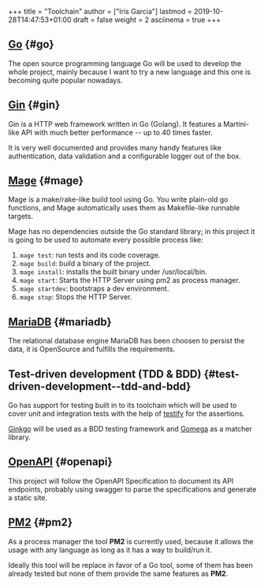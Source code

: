 +++
title = "Toolchain"
author = ["Iris Garcia"]
lastmod = 2019-10-28T14:47:53+01:00
draft = false
weight = 2
asciinema = true
+++

## [Go](https://golang.org/) {#go}

The open source programming language Go will be used to develop the
whole project, mainly because I want to try a new language and this
one is becoming quite popular nowadays.


## [Gin](https://github.com/gin-gonic/gin) {#gin}

Gin is a HTTP web framework written in Go (Golang). It features a
Martini-like API with much better performance -- up to 40 times
faster.

It is very well documented and provides many handy features like
authentication, data validation and a configurable logger out of the
box.


## [Mage](https://magefile.org/) {#mage}

Mage is a make/rake-like build tool using Go. You write plain-old go
functions, and Mage automatically uses them as Makefile-like runnable
targets.

Mage has no dependencies outside the Go standard library; in this
project it is going to be used to automate every possible process
like:

1.  `mage test`: run tests and its code coverage.
2.  `mage build`: build a binary of the project.
3.  `mage install`: installs the built binary under /usr/local/bin.
4.  `mage start`: Starts the HTTP Server using pm2 as process manager.
5.  `mage startdev`: bootstraps a dev environment.
6.  `mage stop`: Stops the HTTP Server.


## [MariaDB](https://mariadb.com/) {#mariadb}

The relational database engine MariaDB has been choosen to persist the
data, it is OpenSource and fulfills the requirements.


## Test-driven development (TDD & BDD) {#test-driven-development--tdd-and-bdd}

Go has support for testing built in to its toolchain which will be used to cover
unit and integration tests with the help of [testify](https://github.com/stretchr/testify) for the
assertions.

[Ginkgo](https://github.com/onsi/ginkgo) will be used as a BDD testing framework and [Gomega](https://github.com/onsi/gomega) as a
matcher library.


## [OpenAPI](https://github.com/OAI/OpenAPI-Specification/) {#openapi}

This project will follow the OpenAPI Specification to document its API
endpoints, probably using swagger to parse the specifications and
generate a static site.


## [PM2](https://pm2.keymetrics.io/) {#pm2}

As a process manager the tool **PM2** is currently used, because it
allows the usage with any language as long as it has a way to
build/run it.

Ideally this tool will be replace in favor of a Go tool, some of them
has been already tested but none of them provide the same features as
**PM2**.
